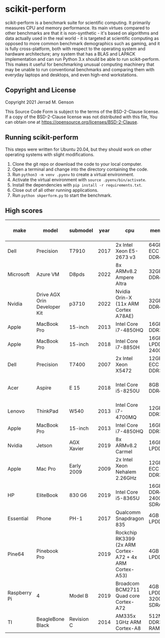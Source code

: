 # scikit-perform

scikit-perform is a benchmark suite for scientific computing. It primarily
measures CPU and memory performance. Its main virtues compared to other benchmarks
are that it is non-synthetic - it's based on algorithms and data actually used in the
real world - it is targeted at scientific computing as opposed to more common
benchmark demographics such as gaming, and it is fully cross-platform, both with
respect to the operating system and hardware architecture; any system that has a
BLAS and LAPACK implementation and can run Python 3.x should be able to run
scikit-perform. This makes it useful for benchmarking unusual computing machinery
that may be unable to run conventional benchmarks and comparing them with everyday
laptops and desktops, and even high-end workstations.

## Copyright and License

Copyright 2021 Jerrad M. Genson

This Source Code Form is subject to the terms of the BSD-2-Clause license.
If a copy of the BSD-2-Clause license was not distributed with this
file, You can obtain one at https://opensource.org/licenses/BSD-2-Clause.

## Running scikit-perform

This steps were written for Ubuntu 20.04, but they should work on other
operating systems with slight modifications.

1. Clone the git repo or download the code to your local computer.
2. Open a terminal and change into the directory containing the code.
3. Run `python3 -m venv .pyenv` to create a virtual environment.
4. Activate the virtual environment with `source .pyenv/bin/activate`.
5. Install the dependencies with `pip install -r requirements.txt`.
6. Close out of all other running applications.
7. Run `python skperform.py` to start the benchmark.

## High scores

make | model | submodel | year | cpu | memory | os | single-core score | multi-core score | notes
---- | ----- | -------- | ---- | --- | ------ | -- | ----------------- | ---------------- | -----
Dell|Precision|T7910|2017|2x Intel Xeon E5-2673 v3|64GB ECC DDR4|Ubuntu 20.04.2|897|6344|
Microsoft|Azure VM|D8pds|2022|8x ARMv8.2 Ampere Altra|32GB DDR4|Ubuntu 20.04.5|956|4699|
Nvidia|Drive AGX Orin Developer Kit|p3710|2022|Nvidia Orin-X (11x ARM Cortex A78AE)|32GB DDR4|Ubuntu 20.04.5|753|4111|
Apple|MacBook Pro|15-inch|2013|Intel Core i7-4850HQ|16GB DDR3|Ubuntu 20.04.1|1029|3732|
Apple|MacBook Pro|15-inch|2018|Intel Core i7-8850H|16GB LPDDR4-2400|macOS Big Sur 11.2.3|935|3504|
Dell|Precision|T7400|2007|2x Intel Xeon X5472|12GB ECC DDR3|Ubuntu 20.04.1|635|3167|
Acer|Aspire|E 15|2018|Intel Core i5-8250U |8GB DDR4 |Linux Mint 20.1 Ulyssa - Cinnamon (64-bit)|999|3025|
Lenovo|ThinkPad|W540|2013|Intel Core i7-4700MQ|12GB DDR3|Ubuntu 20.04.1|939|2883|
Apple|MacBook Pro|15-inch|2013|Intel Core i7-4850HQ|16GB DDR3|macOS Big Sur 20E5196f|877|2650|
Nvidia|Jetson|AGX Xavier|2019|8x ARMv8.2 Carmel|16GB LPDDR4x|Ubuntu 18.04.5|573|2415|
Apple|Mac Pro|Early 2009|2009|2x Intel Xeon Nehalem 2.26GHz|12GB ECC DDR3|macOS Mojave 10.14.6|466|2179|
HP|EliteBook|830 G6|2019|Intel Core i5-8365U|16GB DDR4-2400 SDRAM|Windows 10 Enterprise|880|1931|
Essential|Phone|PH-1|2017|Qualcomm Snapdragon 835|4GB LPDDR4|Linux 4.4.210-perf+|420|1495|
Pine64|Pinebook Pro||2019|Rockchip RK3399 (2x ARM Cortex-A72 + 4x ARM Cortex-A53)|4GB LPDDR4|Ubuntu 20.04.1 (64-bit kernel/userspace)|178|883|
Raspberry Pi|4|Model B|2019|Broadcom BCM2711 Quad core Cortex-A72|4GB LPDDR4-3200 SDRAM|Ubuntu Server 20.04.4 arm64|253|698|
TI|BeagleBone Black|Revision C|2014|AM335x 1GHz ARM Cortex-A8|512MB DDR3 RAM|Debian 10|10||





